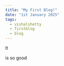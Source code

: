 ```yaml
---
title: "My First Blog!"
date: "1st January 2025"
tags:
  - vishalshetty
  - firstblog
  - blog
---
```

It

is so good